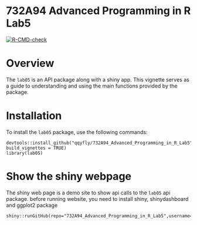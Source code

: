 # 732A94 Advanced Programming in R Lab5

 <!-- badges: start -->
  [![R-CMD-check](https://github.com/qqyfly/732A94_Advanced_Programming_in_R_Lab5/actions/workflows/R-CMD-check.yaml/badge.svg)](https://github.com/qqyfly/732A94_Advanced_Programming_in_R_Lab5/actions/workflows/R-CMD-check.yaml)
  <!-- badges: end -->

# Overview

The `lab05` is an API package along with a shiny app. This vignette serves as a guide to understanding and using the main functions provided by the package.

# Installation 

To install the `lab05` package, use the following commands:

```
devtools::install_github("qqyfly/732A94_Advanced_Programming_in_R_Lab5", build_vignettes = TRUE)
library(lab05)
```

# Show the shiny webpage

The shiny web page is a demo site to show api calls to the `lab05` api package.
before running website, you need to install shiny, shinydashboard and ggplot2 package

```
shiny::runGitHub(repo="732A94_Advanced_Programming_in_R_Lab5",username="qqyfly",subdir="web")
